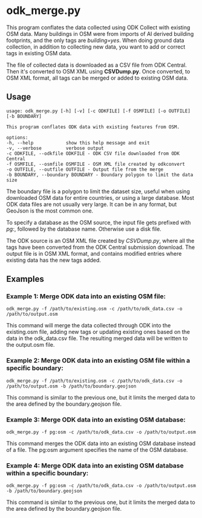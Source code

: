 # odk_merge.py

This program conflates the data collected using ODK Collect with
existing OSM data. Many buildings in OSM were from imports of AI
derived building footprints, and the only tags are
_building=yes_. When doing ground data collection, in addition to
collecting new data, you want to add or correct tags in existing OSM
data.

The file of collected data is downloaded as a CSV file from ODK Central.
Then it's converted to OSM XML using **CSVDump.py**. Once converted,
to OSM XML format, all tags can be merged or added to existing OSM
data.

## Usage

    usage: odk_merge.py [-h] [-v] [-c ODKFILE] [-f OSMFILE] [-o OUTFILE] [-b BOUNDARY]

    This program conflates ODK data with existing features from OSM.

    options:
    -h, --help            show this help message and exit
    -v, --verbose         verbose output
    -c ODKFILE, --odkfile ODKFILE - ODK CSV file downloaded from ODK Central
    -f OSMFILE, --osmfile OSMFILE - OSM XML file created by odkconvert
    -o OUTFILE, --outfile OUTFILE - Output file from the merge
    -b BOUNDARY, --boundary BOUNDARY - Boundary polygon to limit the data size

The boundary file is a polygon to limit the dataset size, useful when
using downloaded OSM data for entire countries, or using a large
database. Most ODK data files are not usually very large. It can be in
any format, but GeoJson is the most common one.

To specify a database as the OSM source, the input file gets prefixed
with _pg:_, followed by the database name. Otherwise use a disk
file.

The ODK source is an OSM XML file created by _CSVDump.py_, where all the
tags have been converted from the ODK Central submission download. The
output file is in OSM XML format, and contains modified entries where
existing data has the new tags added.

## Examples

### Example 1: Merge ODK data into an existing OSM file:

    odk_merge.py -f /path/to/existing.osm -c /path/to/odk_data.csv -o /path/to/output.osm

This command will merge the data collected through ODK into the existing.osm file, adding new tags or updating existing ones based on the data in the odk_data.csv file. The resulting merged data will be written to the output.osm file.

### Example 2: Merge ODK data into an existing OSM file within a specific boundary:
    odk_merge.py -f /path/to/existing.osm -c /path/to/odk_data.csv -o /path/to/output.osm -b /path/to/boundary.geojson
This command is similar to the previous one, but it limits the merged data to the area defined by the boundary.geojson file.

### Example 3: Merge ODK data into an existing OSM database:
    odk_merge.py -f pg:osm -c /path/to/odk_data.csv -o /path/to/output.osm
This command merges the ODK data into an existing OSM database instead of a file. The pg:osm argument specifies the name of the OSM database.

### Example 4: Merge ODK data into an existing OSM database within a specific boundary:

    odk_merge.py -f pg:osm -c /path/to/odk_data.csv -o /path/to/output.osm -b /path/to/boundary.geojson
This command is similar to the previous one, but it limits the merged data to the area defined by the boundary.geojson file.
